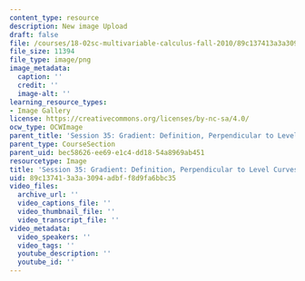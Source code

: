 ```yaml
---
content_type: resource
description: New image Upload
draft: false
file: /courses/18-02sc-multivariable-calculus-fall-2010/89c137413a3a3094adbff8d9fa6bbc35_MIT18_02SC_L12Brds_2.png
file_size: 11394
file_type: image/png
image_metadata:
  caption: ''
  credit: ''
  image-alt: ''
learning_resource_types:
- Image Gallery
license: https://creativecommons.org/licenses/by-nc-sa/4.0/
ocw_type: OCWImage
parent_title: 'Session 35: Gradient: Definition, Perpendicular to Level Curves'
parent_type: CourseSection
parent_uid: bec58626-ee69-e1c4-dd18-54a8969ab451
resourcetype: Image
title: 'Session 35: Gradient: Definition, Perpendicular to Level Curves 2'
uid: 89c13741-3a3a-3094-adbf-f8d9fa6bbc35
video_files:
  archive_url: ''
  video_captions_file: ''
  video_thumbnail_file: ''
  video_transcript_file: ''
video_metadata:
  video_speakers: ''
  video_tags: ''
  youtube_description: ''
  youtube_id: ''
---
```

